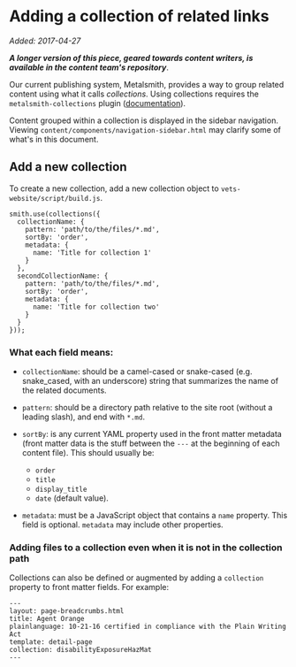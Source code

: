 # Adding a collection of related links
_Added: 2017-04-27_

_**A longer version of this piece, geared towards content writers, is available in the content team's repository**_.

Our current publishing system, Metalsmith, provides a way to group related content using what it calls _collections_. Using collections requires the `metalsmith-collections` plugin ([documentation](https://github.com/segmentio/metalsmith-collections)).

Content grouped within a collection is displayed in the sidebar navigation. Viewing `content/components/navigation-sidebar.html` may clarify some of what's in this document.

## Add a new collection

To create a new collection, add a new collection object to `vets-website/script/build.js`.

```
smith.use(collections({
  collectionName: {
    pattern: 'path/to/the/files/*.md',
    sortBy: 'order',
    metadata: {
      name: 'Title for collection 1'
    }
  },
  secondCollectionName: {
    pattern: 'path/to/the/files/*.md',
    sortBy: 'order',
    metadata: {
      name: 'Title for collection two'
    }
  }
}));
```

### What each field means:

- `collectionName`: should be a camel-cased or snake-cased (e.g. snake_cased, with an underscore) string that summarizes the name of the related documents.
- `pattern`: should be a directory path relative to the site root (without a leading slash), and end with `*.md`.
- `sortBy`: is any current YAML property used in the front matter metadata (front matter data is the stuff between the `---` at the beginning of each content file). This should usually be:

    - `order`
    - `title` 
    - `display_title`
    - `date` (default value).

- `metadata`: must be a JavaScript object that contains a `name` property. This field is optional. `metadata` may include other properties.

### Adding files to a collection even when it is not in the collection path

Collections can also be defined or augmented by adding a `collection` property to front matter fields. For example:

```
---
layout: page-breadcrumbs.html
title: Agent Orange
plainlanguage: 10-21-16 certified in compliance with the Plain Writing Act
template: detail-page
collection: disabilityExposureHazMat
---
```

